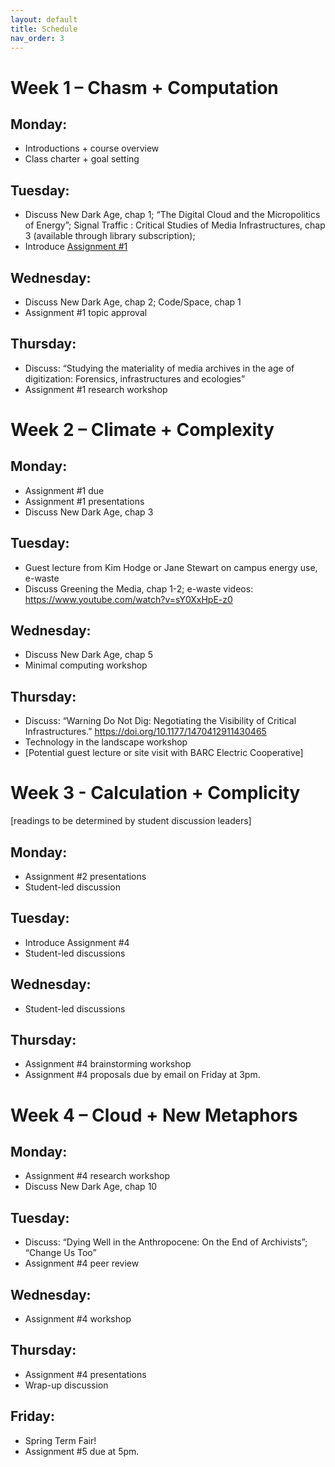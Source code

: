 ```yaml
---
layout: default
title: Schedule
nav_order: 3
---
```


# Week 1 – Chasm + Computation 

## Monday:
* Introductions + course overview 
* Class charter + goal setting

## Tuesday: 
* Discuss New Dark Age, chap 1; “The Digital Cloud and the Micropolitics of Energy”; Signal Traffic : Critical Studies of Media Infrastructures, chap 3 (available through library subscription); 
* Introduce [Assignment #1](assignments.html/#assignment-1-dead-tech)

## Wednesday: 
* Discuss New Dark Age, chap 2; Code/Space, chap 1
* Assignment #1 topic approval 

## Thursday:
* Discuss: “Studying the materiality of media archives in the age of digitization: Forensics, infrastructures and ecologies”
* Assignment #1 research workshop 

# Week 2 – Climate + Complexity 

## Monday:
* Assignment #1 due 
* Assignment #1 presentations
* Discuss New Dark Age, chap 3

## Tuesday:
* Guest lecture from Kim Hodge or Jane Stewart on campus energy use, e-waste
* Discuss Greening the Media, chap 1-2; e-waste videos: https://www.youtube.com/watch?v=sY0XxHpE-z0

## Wednesday: 
* Discuss New Dark Age, chap 5 
* Minimal computing workshop

## Thursday:
* Discuss: “Warning Do Not Dig: Negotiating the Visibility of Critical Infrastructures.” https://doi.org/10.1177/1470412911430465
* Technology in the landscape workshop 
* [Potential guest lecture or site visit with BARC Electric Cooperative]

# Week 3 - Calculation + Complicity

[readings to be determined by student discussion leaders]

## Monday:
* Assignment #2 presentations
* Student-led discussion

## Tuesday:
* Introduce Assignment #4 
* Student-led discussions 

## Wednesday: 
* Student-led discussions 

## Thursday:
* Assignment #4 brainstorming workshop
* Assignment #4 proposals due by email on Friday at 3pm. 

# Week 4 – Cloud + New Metaphors

## Monday:
* Assignment #4 research workshop
* Discuss New Dark Age, chap 10

## Tuesday:
* Discuss: “Dying Well in the Anthropocene: On the End of Archivists”; “Change Us Too”
* Assignment #4 peer review 

## Wednesday:
* Assignment #4 workshop

## Thursday:
* Assignment #4 presentations
* Wrap-up discussion

## Friday: 
* Spring Term Fair!
* Assignment #5 due at 5pm. 


